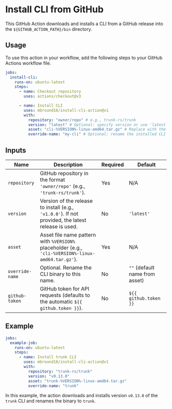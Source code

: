 # Install CLI from GitHub

This GitHub Action downloads and installs a CLI from a GitHub release into the `${GITHUB_ACTION_PATH}/bin` directory.

## Usage

To use this action in your workflow, add the following steps to your GitHub Actions workflow file.

```yaml
jobs:
  install-cli:
    runs-on: ubuntu-latest
    steps:
      - name: Checkout repository
        uses: actions/checkout@v3

      - name: Install CLI
        uses: mbround18/install-cli-action@v1
        with:
          repository: "owner/repo" # e.g., trunk-rs/trunk
          version: "latest" # Optional: specify version or use 'latest'
          asset: "cli-%VERSION%-linux-amd64.tar.gz" # Replace with the actual asset pattern
          override-name: "my-cli" # Optional: rename the installed CLI
```

## Inputs

| Name            | Description                                                                                        | Required | Default                        |
| --------------- | -------------------------------------------------------------------------------------------------- | -------- | ------------------------------ |
| `repository`    | GitHub repository in the format `'owner/repo'` (e.g., `'trunk-rs/trunk'`).                         | Yes      | N/A                            |
| `version`       | Version of the release to install (e.g., `'v1.0.0'`). If not provided, the latest release is used. | No       | `'latest'`                     |
| `asset`         | Asset file name pattern with `%VERSION%` placeholder (e.g., `'cli-%VERSION%-linux-amd64.tar.gz'`). | Yes      | N/A                            |
| `override-name` | Optional. Rename the CLI binary to this name.                                                      | No       | `""` (default name from asset) |
| `github-token`  | GitHub token for API requests (defaults to the automatic `${{ github.token }}`).                   | No       | `${{ github.token }}`          |

## Example

```yaml
jobs:
  example-job:
    runs-on: ubuntu-latest
    steps:
      - name: Install trunk CLI
        uses: mbround18/install-cli-action@v1
        with:
          repository: "trunk-rs/trunk"
          version: "v0.13.0"
          asset: "trunk-%VERSION%-linux-amd64.tar.gz"
          override-name: "trunk"
```

In this example, the action downloads and installs version `v0.13.0` of the `trunk` CLI and renames the binary to `trunk`.
